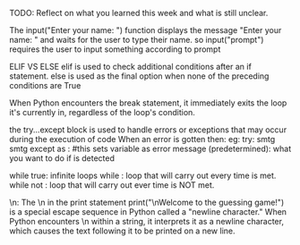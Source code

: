 TODO: Reflect on what you learned this week and what is still unclear.

The input("Enter your name: ") function displays the message "Enter your name: " and waits for the user to type their name.
so input("prompt") requires the user to input something according to prompt

ELIF VS ELSE
elif is used to check additional conditions after an if statement.
else is used as the final option when none of the preceding conditions are True

When Python encounters the break statement, it immediately exits the loop it's currently in, regardless of the loop's condition.

the try...except block is used to handle errors or exceptions that may occur during the execution of code
When an error is gotten then:
eg:
try:
smtg smtg
except <error name> as <variable>: #this sets variable as error message (predetermined):
what you want to do if <error name> is detected

while true: infinite loops
while <condition>: loop that will carry out every time <condition> is met.
while not <condition>: loop that will carry out ever time <condition> is NOT met.

\n: The \n in the print statement print("\nWelcome to the guessing game!") is a special escape sequence in Python called a "newline character." When Python encounters \n within a string, it interprets it as a newline character, which causes the text following it to be printed on a new line.
